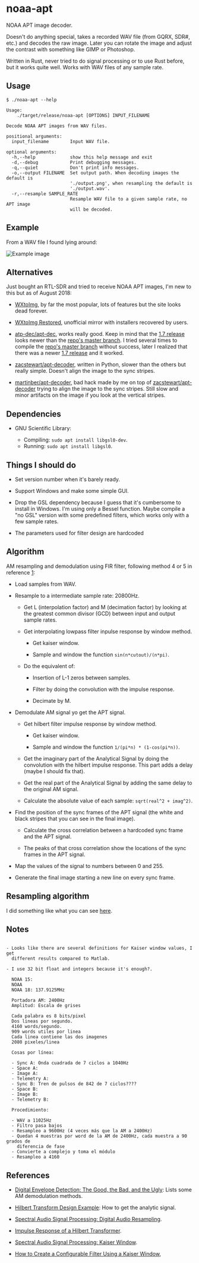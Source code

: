 # noaa-apt

NOAA APT image decoder.

Doesn't do anything special, takes a recorded WAV file (from GQRX, SDR#, etc.)
and decodes the raw image. Later you can rotate the image and adjust the
contrast with something like GIMP or Photoshop.

Written in Rust, never tried to do signal processing or to use Rust before, but
it works quite well. Works with WAV files of any sample rate.

## Usage

```
$ ./noaa-apt --help

Usage:
    ./target/release/noaa-apt [OPTIONS] INPUT_FILENAME

Decode NOAA APT images from WAV files.

positional arguments:
  input_filename        Input WAV file.

optional arguments:
  -h,--help             show this help message and exit
  -d,--debug            Print debugging messages.
  -q,--quiet            Don't print info messages.
  -o,--output FILENAME  Set output path. When decoding images the default is
                        './output.png', when resampling the default is
                        './output.wav'.
  -r,--resample SAMPLE_RATE
                        Resample WAV file to a given sample rate, no APT image
                        will be decoded.
```

## Example

From a WAV file I found lying around:

![Example image](./examples/example.png)

## Alternatives

Just bought an RTL-SDR and tried to receive NOAA APT images, I'm new to this but
as of August 2018:

- [WXtoImg], by far the most popular, lots of features but the site looks dead
  forever.

- [WXtoImg Restored], unofficial mirror with installers recovered by users.

- [atp-dec/apt-dec], works really good. Keep in mind that the [1.7 release]
  looks newer than the [repo's master branch]. I tried several times to compile
  the [repo's master branch] without success, later I realized that there was a
  newer [1.7 release] and it worked.

- [zacstewart/apt-decoder], written in Python, slower than the others but really
  simple. Doesn't align the image to the sync stripes.

- [martinber/apt-decoder], bad hack made by me on top of
  [zacstewart/apt-decoder] trying to align the image to the sync stripes. Still
  slow and minor artifacts on the image if you look at the vertical stripes.

[WXtoImg]: http://wxtoimg.com/
[WXtoImg Restored]: https://wxtoimgrestored.xyz/
[atp-dec/apt-dec]: https://github.com/csete/aptdec
[1.7 release]: https://github.com/csete/aptdec/releases
[repo's master branch]: https://github.com/csete/aptdec
[zacstewart/apt-decoder]: https://github.com/zacstewart/apt-decoder
[martinber/apt-decoder]: https://github.com/martinber/apt-decoder

## Dependencies

- GNU Scientific Library:

  - Compiling: `sudo apt install libgsl0-dev`.
  - Running: `sudo apt install libgsl0`.

## Things I should do

- Set version number when it's barely ready.

- Support Windows and make some simple GUI.

- Drop the GSL dependency because I guess that it's cumbersome to install in
  Windows. I'm using only a Bessel function. Maybe compile a "no GSL" version
  with some predefined filters, which works only with a few sample rates.

- The parameters used for filter design are hardcoded


## Algorithm

AM resampling and demodulation using FIR filter, following method 4 or 5 in
reference [1]:

- Load samples from WAV.

- Resample to a intermediate sample rate: 20800Hz.

  - Get L (interpolation factor) and M (decimation factor) by looking at the
    greatest common divisor (GCD) between input and output sample rates.

  - Get interpolating lowpass filter inpulse response by window method.

    - Get kaiser window.

    - Sample and window the function `sin(n*cutout)/(n*pi)`.

  - Do the equivalent of:

    - Insertion of L-1 zeros between samples.

    - Filter by doing the convolution with the impulse response.

    - Decimate by M.

- Demodulate AM signal yo get the APT signal.

  - Get hilbert filter impulse response by window method.

    - Get kaiser window.

    - Sample and window the function `1/(pi*n) * (1-cos(pi*n))`.

  - Get the imaginary part of the Analytical Signal by doing the convolution
    with the hilbert impulse response. This part adds a delay (maybe I should
    fix that).

  - Get the real part of the Analytical Signal by adding the same delay to the
    original AM signal.

  - Calculate the absolute value of each sample: `sqrt(real^2 + imag^2)`.

- Find the position of the sync frames of the APT signal (the white and black
  stripes that you can see in the final image).

  - Calculate the cross correlation between a hardcoded sync frame and the APT
    signal.

  - The peaks of that cross correlation show the locations of the sync frames in
    the APT signal.

- Map the values of the signal to numbers between 0 and 255.

- Generate the final image starting a new line on every sync frame.

## Resampling algorithm

I did something like what you can see
[here](https://ccrma.stanford.edu/~jos/resample/).

## Notes

```

- Looks like there are several definitions for Kaiser window values, I get
  different results compared to Matlab.

- I use 32 bit float and integers because it's enough?.

  NOAA 15:
  NOAA 
  NOAA 18: 137.9125MHz

  Portadora AM: 2400Hz
  Amplitud: Escala de grises

  Cada palabra es 8 bits/pixel
  Dos lineas por segundo.
  4160 words/segundo.
  909 words utiles por linea
  Cada linea contiene las dos imagenes
  2080 pixeles/linea

  Cosas por línea:

  - Sync A: Onda cuadrada de 7 ciclos a 1040Hz
  - Space A:
  - Image A:
  - Telemetry A:
  - Sync B: Tren de pulsos de 842 de 7 ciclos????
  - Space B:
  - Image B:
  - Telemetry B:

  Procedimiento:

  - WAV a 11025Hz
  - Filtro pasa bajos
  - Resampleo a 9600Hz (4 veces más que la AM a 2400Hz)
  - Quedan 4 muestras por word de la AM de 2400Hz, cada muestra a 90 grados de
    diferencia de fase
  - Convierte a complejo y toma el módulo
  - Resampleo a 4160

```

## References

- [Digital Envelope Detection: The Good, the Bad, and the Ugly][1]: Lists some
  AM demodulation methods.

- [Hilbert Transform Design Example][2]: How to get the analytic signal.

- [Spectral Audio Signal Processing: Digital Audio Resampling][3].

- [Impulse Response of a Hilbert Transformer][4].

- [Spectral Audio Signal Processing: Kaiser Window][5].

- [How to Create a Configurable Filter Using a Kaiser Window][6],

[1]: https://www.dsprelated.com/showarticle/938.php
[2]: https://www.dsprelated.com/freebooks/sasp/Hilbert_Transform_Design_Example.html
[3]: https://ccrma.stanford.edu/~jos/resample/
[4]: https://flylib.com/books/en/2.729.1/impulse_response_of_a_hilbert_transformer.html
[5]: https://ccrma.stanford.edu/~jos/sasp/Kaiser_Window.html
[6]: https://tomroelandts.com/articles/how-to-create-a-configurable-filter-using-a-kaiser-window

[analytic signal]: https://en.wikipedia.org/wiki/Analytic_signal
